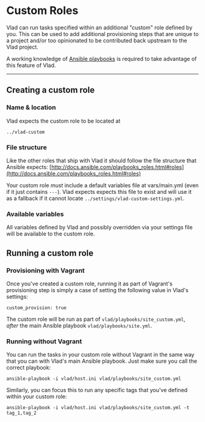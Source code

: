 # Custom Roles

Vlad can run tasks specified within an additional "custom" role defined by you. This can be used to add additional provisioning steps that are unique to a project and/or too opinionated to be contributed back upstream to the Vlad project.

A working knowledge of [Ansible playbooks](http://docs.ansible.com/playbooks.html) is required to take advantage of this feature of Vlad.

----

## Creating a custom role

### Name & location

Vlad expects the custom role to be located at

```
../vlad-custom
```

### File structure

Like the other roles that ship with Vlad it should follow the file structure that Ansible expects: 
[http://docs.ansible.com/playbooks_roles.html#roles](http://docs.ansible.com/playbooks_roles.html#roles)

Your custom role *must* include a default variables file at vars/main.yml (even if it just contains ```---```). Vlad expects expects this file to exist and will use it as a fallback if it cannot locate ```../settings/vlad-custom-settings.yml```.

### Available variables

All variables defined by Vlad and possibly overridden via your settings file will be available to the custom role.

## Running a custom role

### Provisioning with Vagrant

Once you've created a custom role, running it as part of Vagrant's provisioning step is simply a case of setting the following value in Vlad's settings:

```
custom_provision: true
```

The custom role will be run as part of ```vlad/playbooks/site_custom.yml```, _after_ the main Ansible playbook ```vlad/playbooks/site.yml```.

### Running without Vagrant

You can run the tasks in your custom role without Vagrant in the same way that you can with Vlad's main Ansible playbook. Just make sure you call the correct playbook:

```
ansible-playbook -i vlad/host.ini vlad/playbooks/site_custom.yml
```

Similarly, you can focus this to run any specific tags that you've defined within your custom role:

```
ansible-playbook -i vlad/host.ini vlad/playbooks/site_custom.yml -t tag_1,tag_2
```
